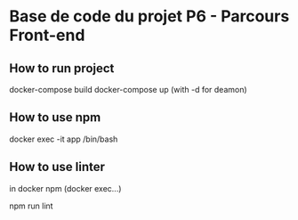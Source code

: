 # Base de code du projet P6 - Parcours Front-end

## How to run project

docker-compose build 
docker-compose up (with -d for deamon)

## How to use npm
docker exec -it app /bin/bash

## How to use linter
in docker npm (docker exec...)

npm run lint